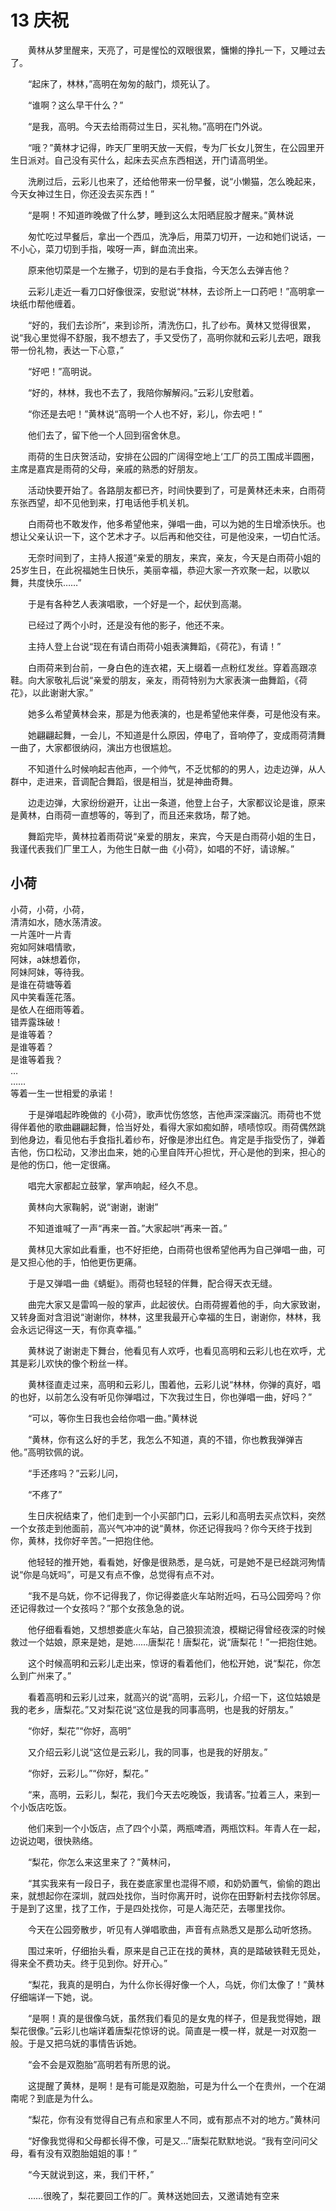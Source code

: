 # 13 庆祝

　　黄林从梦里醒来，天亮了，可是惺忪的双眼很累，慵懒的挣扎一下，又睡过去了。

　　“起床了，林林，”高明在匆匆的敲门，烦死认了。

　　“谁啊？这么早干什么？”

　　“是我，高明。今天去给雨荷过生日，买礼物。”高明在门外说。

　　“哦？”黄林才记得，昨天厂里明天放一天假，专为厂长女儿贺生，在公园里开生日派对。自己没有买什么，起床去买点东西相送，开门请高明坐。

　　洗刷过后，云彩儿也来了，还给他带来一份早餐，说“小懒猫，怎么晚起来，今天女神过生日，你还没去买东西！”

　　“是啊！不知道昨晚做了什么梦，睡到这么太阳晒屁股才醒来。”黄林说

　　匆忙吃过早餐后，拿出一个西瓜，洗净后，用菜刀切开，一边和她们说话，一不小心，菜刀切到手指，唉呀一声，鲜血流出来。

　　原来他切菜是一个左撇子，切到的是右手食指，今天怎么去弹吉他？

　　云彩儿走近一看刀口好像很深，安慰说“林林，去诊所上一口药吧！”高明拿一块纸巾帮他缠着。

　　“好的，我们去诊所”，来到诊所，清洗伤口，扎了纱布。黄林又觉得很累，说“我心里觉得不舒服，我不想去了，手又受伤了，高明你就和云彩儿去吧，跟我带一份礼物，表达一下心意，”

　　“好吧！”高明说。

　　“好的，林林，我也不去了，我陪你解解闷。”云彩儿安慰着。

　　“你还是去吧！”黄林说“高明一个人也不好，彩儿，你去吧！”

　　他们去了，留下他一个人回到宿舍休息。

　　雨荷的生日庆贺活动，安排在公园的广阔得空地上‘工厂的员工围成半圆圈，主席是嘉宾是雨荷的父母，亲戚的熟悉的好朋友。

　　活动快要开始了。各路朋友都已齐，时间快要到了，可是黄林还未来，白雨荷东张西望，却不见他到来，打电话他手机关机。

　　白雨荷也不敢发作，他多希望他来，弹唱一曲，可以为她的生日增添快乐。也想让父亲认识一下，这个艺术才子。以后再和他交往，可是他没来，一切白忙活。

　　无奈时间到了，主持人报道“亲爱的朋友，来宾，亲友，今天是白雨荷小姐的25岁生日，在此祝福她生日快乐，美丽幸福，恭迎大家一齐欢聚一起，以歌以舞，共度快乐……”

　　于是有各种艺人表演唱歌，一个好是一个，起伏到高潮。

　　已经过了两个小时，还是没有他的影子，他还不来。

　　主持人登上台说“现在有请白雨荷小姐表演舞蹈，《荷花》，有请！”

　　白雨荷来到台前，一身白色的连衣裙，天上缀着一点粉红发丝。穿着高跟凉鞋。向大家敬礼后说“亲爱的朋友，亲友，雨荷特别为大家表演一曲舞蹈，《荷花》，以此谢谢大家。”

　　她多么希望黄林会来，那是为他表演的，也是希望他来伴奏，可是他没有来。

　　她翩翩起舞，一会儿，不知道是什么原因，停电了，音响停了，变成雨荷清舞一曲了，大家都很纳闷，演出方也很尴尬。

　　不知道什么时候响起吉他声，一个帅气，不乏忧郁的的男人，边走边弹，从人群中，走进来，音调配合舞蹈，很是相当，犹是神曲奇舞。

　　边走边弹，大家纷纷避开，让出一条道，他登上台子，大家都议论是谁，原来是黄林，白雨荷一直想等的，等到了，而且还来救场，帮了她。

　　舞蹈完毕，黄林拉着雨荷说“亲爱的朋友，来宾，今天是白雨荷小姐的生日，我谨代表我们厂里工人，为他生日献一曲《小荷》，如唱的不好，请谅解。”

## 小荷

小荷，小荷，小荷，  
清清如水，随水荡清波。  
一片莲叶一片青  
宛如阿妹唱情歌，  
阿妹，a妹想着你，  
阿妹阿妹，等待我。  
是谁在荷塘等着  
风中笑看莲花落。  
是依人在细雨等着。  
错弄露珠破！  
是谁等着？  
是谁等着？  
是谁等着我？  
…  
……  
等着一生一世相爱的承诺！

　　于是弹唱起昨晚做的《小荷》，歌声忧伤悠悠，吉他声深深幽沉。雨荷也不觉得伴着他的歌曲翩翩起舞，恰当好处，看得大家如痴如醉，啧啧惊叹。雨荷偶然跳到他身边，看见他右手食指扎着纱布，好像是渗出红色。肯定是手指受伤了，弹着吉他，伤口松动，又渗出血来，她的心里自阵开心担忧，开心是他的到来，担心的是他的伤口，他一定很痛。

　　唱完大家都起立鼓掌，掌声响起，经久不息。

　　黄林向大家鞠躬，说“谢谢，谢谢”

　　不知道谁喊了一声“再来一首。”大家起哄“再来一首。”

　　黄林见大家如此看重，也不好拒绝，白雨荷也很希望他再为自己弹唱一曲，可是又担心他的手，怕他更伤更痛。

　　于是又弹唱一曲《蜻蜓》。雨荷也轻轻的伴舞，配合得天衣无缝。

　　曲完大家又是雷鸣一般的掌声，此起彼伏。白雨荷握着他的手，向大家致谢，又转身面对含泪说“谢谢你，林林，这里我最开心幸福的生日，谢谢你，林林，我会永远记得这一天，有你真幸福。”

　　黄林说了谢谢走下舞台，他看见有人欢呼，也看见高明和云彩儿也在欢呼，尤其是彩儿欢快的像个粉丝一样。

　　黄林径直走过来，高明和云彩儿，围着他，云彩儿说“林林，你弹的真好，唱的也好，以前怎么没有听见你弹唱过，下次我过生日，你也弹唱一曲，好吗？”

　　“可以，等你生日我也会给你唱一曲。”黄林说

　　“黄林，你有这么好的手艺，我怎么不知道，真的不错，你也教我弹弹吉他。”高明钦佩的说。

　　“手还疼吗？”云彩儿问，

　　“不疼了”

　　生日庆祝结束了，他们走到一个小买部门口，云彩儿和高明去买点饮料，突然一个女孩走到他面前，高兴气冲冲的说“黄林，你还记得我吗？你今天终于找到你，黄林，找你好辛苦。”一把抱住他。

　　他轻轻的推开她，看看她，好像是很熟悉，是乌妩，可是她不是已经跳河殉情说“你是乌妩吗”，可是又有点不像，总觉得有点不对。

　　“我不是乌妩，你不记得我了，你记得娄底火车站附近吗，石马公园旁吗？你还记得救过一个女孩吗？”那个女孩急急的说。

　　他仔细看看她，又想想娄底火车站，自己狼狈流浪，模糊记得曾经夜深的时候救过一个姑娘，原来是她，是她……唐梨花！唐梨花，说“唐梨花！”一把抱住她。

　　这个时候高明和云彩儿走出来，惊讶的看着他们，他松开她，说“梨花，你怎么到广州来了。”

　　看着高明和云彩儿过来，就高兴的说“高明，云彩儿，介绍一下，这位姑娘是我的老乡，唐梨花。”又对梨花说“这位是我的同事高明，也是我的好朋友。”

　　“你好，梨花”“你好，高明”

　　又介绍云彩儿说“这位是云彩儿，我的同事，也是我的好朋友。”

　　“你好，云彩儿。”“你好，梨花。”

　　“来，高明，云彩儿，梨花，我们今天去吃晚饭，我请客。”拉着三人，来到一个小饭店吃饭。

　　他们来到一个小饭店，点了四个小菜，两瓶啤酒，两瓶饮料。年青人在一起，边说边喝，很快熟络。

　　“梨花，你怎么来这里来了？”黄林问，

　　“其实我来有一段日子，我在娄底家里也混得不顺，和奶奶置气，偷偷的跑出来，就想起你在深圳，就四处找你，当时你离开时，说你在田野新村去找你邻居。于是到了这里，找了工作，于是四处找你，可是人海茫茫，去哪里找你。

　　今天在公园旁散步，听见有人弹唱歌曲，声音有点熟悉又是那么动听悠扬。

　　围过来听，仔细抬头看，原来是自己正在找的黄林，真的是踏破铁鞋无觅处，得来全不费功夫。终于见到你。好开心。”

　　“梨花，我真的是明白，为什么你长得好像一个人，乌妩，你们太像了！”黄林仔细端详一下她，说。

　　“是啊！真的是很像乌妩，虽然我们看见的是女鬼的样子，但是我觉得她，跟梨花很像。”云彩儿也端详着唐梨花惊讶的说。简直是一模一样，就是一对双胞一般。于是又把乌妩的事情告诉她。

　　“会不会是双胞胎”高明若有所思的说。

　　这提醒了黄林，是啊！是有可能是双胞胎，可是为什么一个在贵州，一个在湖南呢？到底是为什么。

　　“梨花，你有没有觉得自己有点和家里人不同，或有那点不对的地方。”黄林问

　　“好像我觉得和父母都长得不像，可是又…”唐梨花默默地说。“我有空问问父母，看有没有双胞胎姐姐的事！”

　　“今天就说到这，来，我们干杯，”

　　……很晚了，梨花要回工作的厂。黄林送她回去，又邀请她有空来



